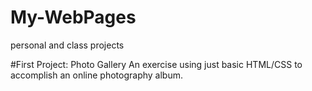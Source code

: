 # My-WebPages
personal and class projects

#First Project: Photo Gallery
An exercise using just basic HTML/CSS to accomplish an online photography album.
